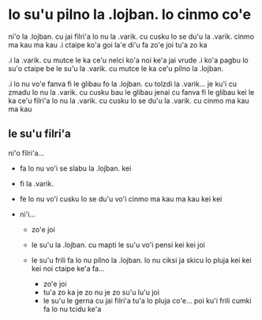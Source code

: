 # lo su'u pilno la .lojban. lo cinmo co'e
ni'o la .lojban. cu jai filri'a lo nu la .varik. cu cusku lo se du'u la .varik. cinmo ma kau ma kau  .i ctaipe ko'a goi la'e di'u fa zo'e joi tu'a zo ka

.i la .varik. cu mutce le ka ce'u nelci ko'a noi ke'a jai vrude  .i ko'a pagbu lo su'o ctaipe be le su'u la .varik. cu mutce le ka ce'u pilno la .lojban.

.i lo nu vo'e fanva fi le glibau fo la .lojban. cu tolzdi la .varik... je ku'i cu zmadu lo nu la .varik. cu cusku bau le glibau jenai cu fanva fi le glibau kei le ka ce'u filri'a lo nu la .varik. cu cusku lo se du'u la .varik. cu cinmo ma kau ma kau

## le su'u filri'a
ni'o filri'a...

* fa lo nu vo'i se slabu la .lojban. kei
* fi la .varik.
* fe lo nu vo'i cusku lo se du'u vo'i cinmo ma kau ma kau kei kei
* ni'i...

  * zo'e joi
  * le su'u la .lojban. cu mapti le su'u vo'i pensi kei kei joi
  * le su'u frili fa lo nu pilno la .lojban. lo nu ciksi ja skicu lo pluja kei kei kei noi ctaipe ke'a fa...

    * zo'e joi
    * tu'a zo ka je zo nu je zo su'u lu'u joi
    * le su'u le gerna cu jai filri'a tu'a lo pluja co'e... poi ku'i frili cumki fa lo nu tcidu ke'a
